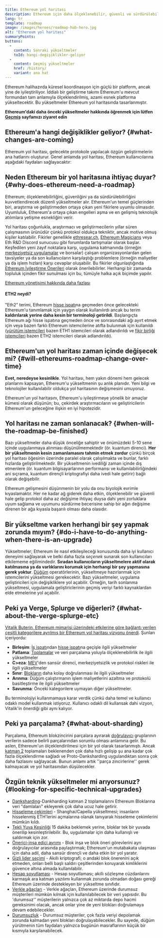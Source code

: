 ```yaml
---
title: Ethereum yol haritası
description: Ethereum için daha ölçeklenebilir, güvenli ve sürdürülebilir olmanın yolu.
lang: tr
template: roadmap
image: /images/heroes/roadmap-hub-hero.jpg
alt: "Ethereum yol haritası"
summaryPoints:
buttons:
  - 
    content: Sonraki yükseltmeler
    toId: hangi-degişiklikler-geliyor
  - 
    content: Geçmiş yükseltmeler
    href: /history/
    variant: ana hat
---
```


Ethereum halihazırda küresel koordinasyon için güçlü bir platform, ancak yine de iyileştiriliyor. İddialı bir geliştirme takımı Ethereum'u mevcut formundan tam anlamıyla ölçeklendirilmiş, azami esnek platforma yükseltecektir. Bu yükseltmeler Ethereum yol haritasında tasarlanmıştır.

**Ethereum'daki daha önceki yükseltmeler hakkında öğrenmek için lütfen [Geçmiş](/history/) sayfamızı ziyaret edin**

## Ethereum'a hangi değişiklikler geliyor? {#what-changes-are-coming}

Ethereum yol haritası, gelecekte protokole yapılacak özgün geliştirmelerin ana hatlarını oluşturur. Genel anlamda yol haritası, Ethereum kullanıcılarına aşağıdaki faydaları sağlayacaktır:

<CardGrid>
  <RoadmapActionCard
    href="/roadmap/scaling"
    title="Daha ucuz işlemler"
    image="scaling"
    description="Rollups are too expensive and rely on centralized components, causing users to place too much trust in their operators. The roadmap includes fixes for both of these problems."
    buttonText="More on reducing fees"
  />
  <RoadmapActionCard
    href="/roadmap/security"
    title="Daha fazla güvenlik"
    image="security"
    description="Ethereum is already very secure but it can be made even stronger, ready to withstand all kinds of attack far into the future."
    buttonText="More on security"
  />
  <RoadmapActionCard
    href="/roadmap/user-experience"
    title="Daha iyi kullanıcı deneyimi"
    image="userExperience"
    description="More support for smart contract wallets and light-weight nodes will make using Ethereum simpler and safer."
    buttonText="More on user experience"
  />
  <RoadmapActionCard
    href="/roadmap/future-proofing"
    title="Gelecek garantisi"
    image="futureProofing"
    description="Ethereum researchers and developers are solving tomorrow's problems today, readying the network for future generations."
    buttonText="More on future proofing"
  />
</CardGrid>

## Neden Ethereum bir yol haritasına ihtiyaç duyar? {#why-does-ethereum-need-a-roadmap}

Ethereum; ölçeklenebilirliğini, güvenliğini ya da sürdürülebilirliğini kuvvetlendirecek düzenli yükseltmeler alır. Ethereum'un temel güçlerinden biri, araştırma ve geliştirmeden ortaya çıkan yeni fikirlere uyumlu olmasıdır. Uyumluluk, Ethereum'a ortaya çıkan engelleri aşma ve en gelişmiş teknolojik atılımlara yetişme esnekliğini verir.

<RoadmapImageContent title="Yol haritası nasıl tanımlandı">

Yol haritası çoğunlukla, araştırmacı ve geliştirmecilerin yıllar süren çalışmasının ürünüdür çünkü protokol oldukça tekniktir, ancak motive olmuş kişiler katılabilir. Fikirler genellikle [ethresear.ch](https://ethresear.ch/), [Ethereum Magicians](https://ethereum-magicians.org/) veya Eth R&D Discord sunucusu gibi forumlarda tartışmalar olarak başlar. Keşfedilen yeni zayıf noktalara karşı, uygulama katmanında (örneğin [merkeziyetsiz uygulamalar](/glossary/#dapp) ve borsalar) çalışan organizasyonlardan gelen tavsiyeler ya da son kullanıcıların karşılaştığı problemlere (örneğin maliyetler ya da işlem hızları) karşı cevaplar oluşabilir. Bu fikirler olgunlaştığında [Ethereum İyileştirme Önerileri](https://eips.ethereum.org/) olarak önerilebilirler. Herhangi bir zamanda topluluk içinden fikir sunulması için bu, tümüyle halka açık biçimde yapılır.

[Ethereum yönetişimi hakkında daha fazlası](/governance/)

</RoadmapImageContent>

<InfoBanner mb={8}>
  <h4 style={{ marginTop: 0 }}>ETH2 neydi?</h4>

  <p>"Eth2" terimi, Ethereum <a href="/glossary/#pos">hisse ispatı</a>na geçmeden önce gelecekteki Ethereum'u tanımlamak için yaygın olarak kullanılırdı ancak bu terim <strong>kaldırılarak yerine daha kesin bir terminoloji getirildi</strong>. Başlangıçta Ethereum ağı hisse ispatına geçmeden önce ve sonrasındaki ağı ayırt etmek için veya bazen farklı Ethereum istemcilerine atıfta bulunmak için kullanıldı (<a href="/glossary/#execution-client">yürütüm istemcileri</a> bazen ETH1 istemcileri olarak adlandırıldı ve <a href="/glossary/#consensus-client">fikir birliği istemcileri</a> bazen ETH2 istemcileri olarak adlandırıldı).</p>

</InfoBanner>

## Ethereum'un yol haritası zaman içinde değişecek mi? {#will-ethereums-roadmap-change-over-time}

**Evet, neredeyse kesinlikle**. Yol haritası, hem yakın dönemi hem gelecek planlarını kapsayan, Ethereum'u yükseltmenin şu anlık planıdır. Yeni bilgi ve teknolojiler kullanılabilir oldukça yol haritasının değişmesini umuyoruz.

Ethereum'un yol haritasını, Ethereum'u iyileştirmeye yönelik bir amaçlar kümesi olarak düşünün; bu, çekirdek araştırmacıların ve geliştiricilerin Ethereum'un geleceğine ilişkin en iyi hipotezidir.

## Yol haritası ne zaman sonlanacak? {#when-will-the-roadmap-be-finished}

Bazı yükseltmeler daha düşük önceliğe sahiptir ve önümüzdeki 5-10 sene içinde uygulanmaya alınması düşünülmemektedir (ör. kuantum direnci). **Her bir yükseltmenin kesin zamanlamasını tahmin etmek zordur** çünkü birçok yol haritası öğesinin üzerinde paralel olarak çalışılmakta ve bunlar, farklı hızlarda geliştirilmektedir. Bir yükseltmenin ivediliği zaman içinde dış etmenlere (ör. kuantum bilgisayarlarının performansı ve kullanılabilirliğindeki ani sıçrama, kuantum dirençli kriptografiyi daha ivedi hale getirir) bağlı olarak değişebilir.

Ethereum gelişmesini düşünmenin bir yolu da onu biyolojik evrimle kıyaslamaktır. Her ne kadar ağ giderek daha etkin, ölçeklenebilir ve güvenli hale gelip protokol daha az değişime ihtiyaç duysa dahi yeni zorluklara uyum sağlama ve uyumunu sürdürme becerisine sahip bir ağın değişime direnen bir ağa kıyasla başarılı olması daha olasıdır.

## Bir yükseltme varken herhangi bir şey yapmak zorunda mıyım? {#do-i-have-to-do-anything-when-there-is-an-upgrade}

Yükseltmeler; Ethereum ile nasıl etkileşileceği konusunda daha iyi kullanıcı deneyimi sağlayarak ve belki daha fazla <i>seçenek</i> sunarak son kullanıcıları etkilememe eğilimindedir. **Sıradan kullanıcıların yükseltmelere aktif olarak katılmasına ya da varlıklarını korumak için herhangi bir şey yapmasına gerek yoktur**. [Düğüm](/glossary/#node) operatörlerinin, yükseltmeye hazırlanmak için istemcilerini yükseltmesi gerekecektir. Bazı yükseltmeler, uygulama geliştiricileri için değişikliklere yol açabilir. Örneğin, tarih sonlanma yükseltmesi, uygulamala geliştiriclerinin geçmiş veriyi farklı kaynaklardan elde etmelerine yol açabilir.

## Peki ya Verge, Splurge ve diğerleri? {#what-about-the-verge-splurge-etc}

[Vitalik Buterin, Ethereum mimarisi üzerindeki etkilerine göre bağlantı verilen çeşitli kategorilere ayrılmış bir Ethereum yol haritası vizyonu önerdi](https://twitter.com/VitalikButerin/status/1741190491578810445). Şunları içeriyordu:

- **Birleşim**: [İş ispatı](/glossary/#pow)ndan [hisse ispatı](/glossary/#pos)na geçişle ilgili yükseltmeler
- **Patlama**: [Toplamalar](/glossary/#rollups) ve veri parçalama yoluyla ölçeklenebilirlik ile ilgili yükseltmeler
- **C>eza**: [MEV](/glossary/#mev)'den sansür direnci, merkeziyetsizlik ve protokol riskleri ile ilgili yükseltmeler
- **Sınır**: [Blokların](/glossary/#block) daha kolay doğrulanması ile ilgili yükseltmeler
- **Arınma**: Düğüm çalıştırmanın işlem maliyetlerini azaltma ve protokolü basitleştirme ile ilgili yükseltmeler
- **Savunma**: Önceki kategorilere uymayan diğer yükseltmeler.

Bu terminolojiyi kullanmamaya karar verdik çünkü daha temel ve kullanıcı odaklı model kullanmak istiyoruz. Kullanıcı odaklı dil kullansak dahi vizyon, Vitalik'in önerdiği gibi aynı kalıyor.

## Peki ya parçalama? {#what-about-sharding}

Parçalama, Ethereum blokzincirini parçalara ayırarak [doğrulayıcı](/glossary/#validator) gruplarının verilerin sadece belirli parçalarından sorumlu olması anlamına gelir. Bu aslen, Ethereum'un ölçeklendirilmesi için bir yol olarak tasarlanmıştı. Ancak [katman 2](/glossary/#layer-2) toplamaları beklenenden çok daha hızlı gelişip şu ana kadar çok fazla ölçeklendirme sağladı ve Proto-Danksharding uygulandıktan sonra çok daha fazlasını sağlayacak. Bunun anlamı artık ''parça zincirlerine'' gerek kalmayacak ve yol haritasından düşülecekler.

## Özgün teknik yükseltmeler mi arıyorsunuz? {#looking-for-specific-technical-upgrades}

- [Danksharding](/roadmap/danksharding)-Dankharding katman 2 toplamalarını Ethereum Bloklarına veri "damlaları" ekleyerek çok daha ucuz hale getirir.
- [Hisseleme çekimleri](/staking/withdrawals) - Shanghai/Capella yükseltmesi; insanların hisselenmiş ETH'lerini açmalarına olanak tanıyarak hisseleme çekimlerini mümkün kıldı.
- [Tekli Yuva Kesinliği](/roadmap/single-slot-finality) 15 dakika beklemek yerine, bloklar tek bir yuvada önerilip kesinleştirilebilir. Bu, uygulamalar için daha kullanışlı ve saldırmak için zor.
- [Önerici-inşa edici ayrımı](/roadmap/pbs) - Blok inşa ve blok öneri görevlerini ayrı doğrulayıcılar arasında paylaştırmak; Ethereum'un mutabakata ulaşması için daha adil, daha sansür dirençli ve daha etkin bir yol yaratır.
- [Gizli lider seçimi](/roadmap/secret-leader-election) - Akıllı kriptografi; o andaki blok önerenini açık etmeden, onları belli başlı saldırı çeşitlerinden koruyarak kimliklerini güvence altına almada kullanılabilir.
- [Hesap soyutlaması](/roadmap/account-abstraction) - Hesap soyutlaması; akıllı sözleşme cüzdanlarını karmaşık ara katman yazılımı kullanmak zorunda olmadan doğası gereği Ethereum üzerinde destekleyen bir yükseltme sınıfıdır.
- [Verkle ağaçları](/roadmap/verkle-trees) - Verkle ağaçları, Ethereum üzerinde durumsuz müşterileri mümkün kılmak için kullanılabilecek bir veri yapısıdır. Bu 'durumsuz'' müşterilerin yalnızca çok az miktarda depo hacmi gereksinimi olacak, ancak onlar yine de yeni blokları doğrulamaya devam edebilecekler.
- [Durumsuzluk](/roadmap/statelessness) - Durumsuz müşteriler, çok fazla veriyi depolamak zorunda kalmadan yeni blokları doğrulayabilecekler. Bu sayede, düğüm yürütmenin tüm faydaları yalnızca bugünün masraflarının küçük bir kısmıyla karşılanabilecek.
